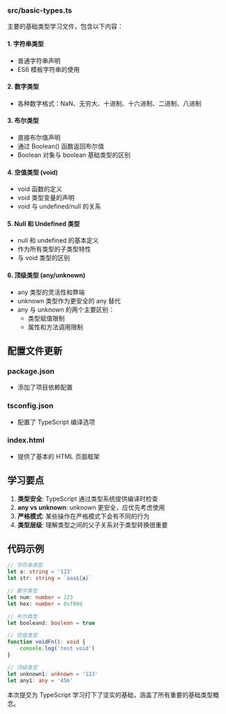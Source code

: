 ### src/basic-types.ts
主要的基础类型学习文件，包含以下内容：

#### 1. 字符串类型
- 普通字符串声明
- ES6 模板字符串的使用

#### 2. 数字类型  
- 各种数字格式：NaN、无穷大、十进制、十六进制、二进制、八进制

#### 3. 布尔类型
- 直接布尔值声明
- 通过 Boolean() 函数返回布尔值
- Boolean 对象与 boolean 基础类型的区别

#### 4. 空值类型 (void)
- void 函数的定义
- void 类型变量的声明
- void 与 undefined/null 的关系

#### 5. Null 和 Undefined 类型
- null 和 undefined 的基本定义
- 作为所有类型的子类型特性
- 与 void 类型的区别

#### 6. 顶级类型 (any/unknown)
- any 类型的灵活性和弊端
- unknown 类型作为更安全的 any 替代
- any 与 unknown 的两个主要区别：
  - 类型赋值限制
  - 属性和方法调用限制

## 配置文件更新

### package.json
- 添加了项目依赖配置

### tsconfig.json  
- 配置了 TypeScript 编译选项

### index.html
- 提供了基本的 HTML 页面框架

## 学习要点

1. **类型安全**: TypeScript 通过类型系统提供编译时检查
2. **any vs unknown**: unknown 更安全，应优先考虑使用
3. **严格模式**: 某些操作在严格模式下会有不同的行为
4. **类型层级**: 理解类型之间的父子关系对于类型转换很重要

## 代码示例

```typescript
// 字符串类型
let a: string = '123'
let str: string = `aaa${a}`

// 数字类型
let num: number = 123
let hex: number = 0xf00d

// 布尔类型
let booleand: boolean = true

// 空值类型
function voidFn(): void {
    console.log('test void')
}

// 顶级类型
let unknown1: unknown = '123'
let any1: any = '456'
```

本次提交为 TypeScript 学习打下了坚实的基础，涵盖了所有重要的基础类型概念。